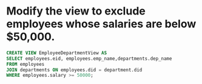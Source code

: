 # Modify the view to exclude employees whose salaries are below $50,000.

```sql
CREATE VIEW EmployeeDepartmentView AS
SELECT employees.eid, employees.emp_name,departments.dep_name
FROM employees
JOIN departments ON employees.did = department.did
WHERE employees.salary >= 50000;


```